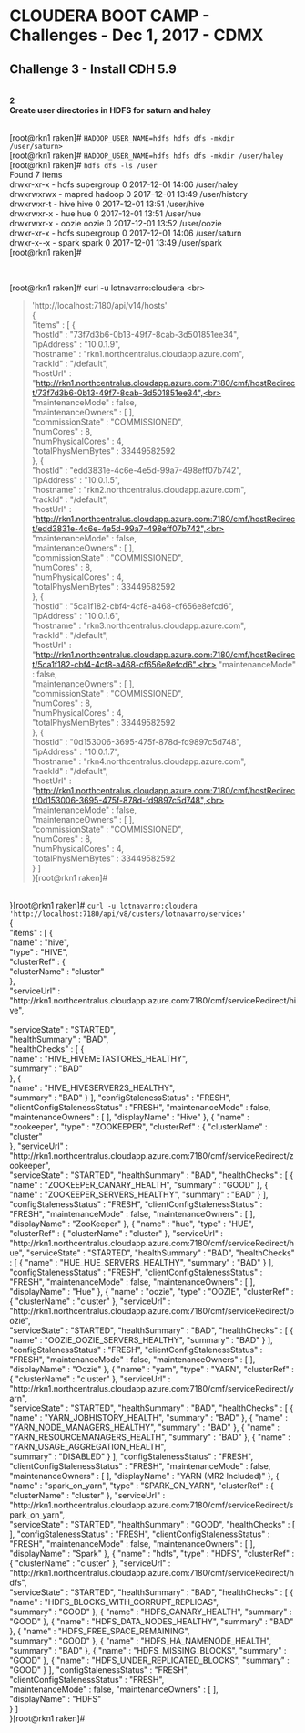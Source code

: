 <h1>CLOUDERA BOOT CAMP - Challenges - Dec 1, 2017 - CDMX</h1>

<h2>Challenge 3 - Install CDH 5.9</h2>

<br>
<b>2</b><br>
<b>Create user directories in HDFS for saturn and haley</b><br>
<br>



[root@rkn1 raken]#  <code>HADOOP_USER_NAME=hdfs hdfs dfs -mkdir /user/saturn></code><br>
[root@rkn1 raken]# <code>HADOOP_USER_NAME=hdfs hdfs dfs -mkdir /user/haley</code><br>
[root@rkn1 raken]# <code>hdfs dfs -ls /user</code><br>
Found 7 items<br>
drwxr-xr-x   - hdfs   supergroup          0 2017-12-01 14:06 /user/haley<br>
drwxrwxrwx   - mapred hadoop              0 2017-12-01 13:49 /user/history<br>
drwxrwxr-t   - hive   hive                0 2017-12-01 13:51 /user/hive<br>
drwxrwxr-x   - hue    hue                 0 2017-12-01 13:51 /user/hue<br>
drwxrwxr-x   - oozie  oozie               0 2017-12-01 13:52 /user/oozie<br>
drwxr-xr-x   - hdfs   supergroup          0 2017-12-01 14:06 /user/saturn<br>
drwxr-x--x   - spark  spark               0 2017-12-01 13:49 /user/spark<br>
[root@rkn1 raken]# <br>

<br>

[root@rkn1 raken]# curl -u lotnavarro:cloudera \<br>
>  'http://localhost:7180/api/v14/hosts'<br>
{<br>
  "items" : [ {<br>
    "hostId" : "73f7d3b6-0b13-49f7-8cab-3d501851ee34",<br>
    "ipAddress" : "10.0.1.9",<br>
    "hostname" : "rkn1.northcentralus.cloudapp.azure.com",<br>
    "rackId" : "/default",<br>
    "hostUrl" : "http://rkn1.northcentralus.cloudapp.azure.com:7180/cmf/hostRedirect/73f7d3b6-0b13-49f7-8cab-3d501851ee34",<br>
    "maintenanceMode" : false,<br>
    "maintenanceOwners" : [ ],<br>
    "commissionState" : "COMMISSIONED",<br>
    "numCores" : 8,<br>
    "numPhysicalCores" : 4,<br>
    "totalPhysMemBytes" : 33449582592<br>
  }, {<br>
    "hostId" : "edd3831e-4c6e-4e5d-99a7-498eff07b742",<br>
    "ipAddress" : "10.0.1.5",<br>
    "hostname" : "rkn2.northcentralus.cloudapp.azure.com",<br>
    "rackId" : "/default",<br>
    "hostUrl" : "http://rkn1.northcentralus.cloudapp.azure.com:7180/cmf/hostRedirect/edd3831e-4c6e-4e5d-99a7-498eff07b742",<br>
    "maintenanceMode" : false,<br>
    "maintenanceOwners" : [ ],<br>
    "commissionState" : "COMMISSIONED",<br>
    "numCores" : 8,<br>
    "numPhysicalCores" : 4,<br>
    "totalPhysMemBytes" : 33449582592<br>
  }, {<br>
    "hostId" : "5ca1f182-cbf4-4cf8-a468-cf656e8efcd6",<br>
    "ipAddress" : "10.0.1.6",<br>
    "hostname" : "rkn3.northcentralus.cloudapp.azure.com",<br>
    "rackId" : "/default",<br>
    "hostUrl" : "http://rkn1.northcentralus.cloudapp.azure.com:7180/cmf/hostRedirect/5ca1f182-cbf4-4cf8-a468-cf656e8efcd6",<br>
    "maintenanceMode" : false,<br>
    "maintenanceOwners" : [ ],<br>
    "commissionState" : "COMMISSIONED",<br>
    "numCores" : 8,<br>
    "numPhysicalCores" : 4,<br>
    "totalPhysMemBytes" : 33449582592<br>
  }, {<br>
    "hostId" : "0d153006-3695-475f-878d-fd9897c5d748",<br>
    "ipAddress" : "10.0.1.7",<br>
    "hostname" : "rkn4.northcentralus.cloudapp.azure.com",<br>
    "rackId" : "/default",<br>
    "hostUrl" : "http://rkn1.northcentralus.cloudapp.azure.com:7180/cmf/hostRedirect/0d153006-3695-475f-878d-fd9897c5d748",<br>
    "maintenanceMode" : false,<br>
    "maintenanceOwners" : [ ],<br>
    "commissionState" : "COMMISSIONED",<br>
    "numCores" : 8,<br>
    "numPhysicalCores" : 4,<br>
    "totalPhysMemBytes" : 33449582592<br>
  } ]<br>
}[root@rkn1 raken]#<br>

<br>
}[root@rkn1 raken]# <code>curl -u lotnavarro:cloudera  'http://localhost:7180/api/v8/custers/lotnavarro/services'</code><br>
{<br>
  "items" : [ {<br>
    "name" : "hive",<br>
    "type" : "HIVE",<br>
    "clusterRef" : {<br>
      "clusterName" : "cluster"<br>
    },<br>
    "serviceUrl" : "http://rkn1.northcentralus.cloudapp.azure.com:7180/cmf/serviceRedirect/hive",<br><br>
    "serviceState" : "STARTED",<br>
    "healthSummary" : "BAD",<br>
    "healthChecks" : [ {<br>
      "name" : "HIVE_HIVEMETASTORES_HEALTHY",<br>
      "summary" : "BAD"<br>
    }, {<br>
      "name" : "HIVE_HIVESERVER2S_HEALTHY",<br>
      "summary" : "BAD"
    } ],
    "configStalenessStatus" : "FRESH",
    "clientConfigStalenessStatus" : "FRESH",
    "maintenanceMode" : false,
    "maintenanceOwners" : [ ],
    "displayName" : "Hive"
  }, {
    "name" : "zookeeper",
    "type" : "ZOOKEEPER",
    "clusterRef" : {
      "clusterName" : "cluster"<br>
    },
    "serviceUrl" : "http://rkn1.northcentralus.cloudapp.azure.com:7180/cmf/serviceRedirect/zookeeper",<br>
    "serviceState" : "STARTED",
    "healthSummary" : "BAD",
    "healthChecks" : [ {
      "name" : "ZOOKEEPER_CANARY_HEALTH",
      "summary" : "GOOD"
    }, {
      "name" : "ZOOKEEPER_SERVERS_HEALTHY",
      "summary" : "BAD"
    } ],
    "configStalenessStatus" : "FRESH",
    "clientConfigStalenessStatus" : "FRESH",
    "maintenanceMode" : false,
    "maintenanceOwners" : [ ],
    "displayName" : "ZooKeeper"
  }, {
    "name" : "hue",
    "type" : "HUE",
    "clusterRef" : {
      "clusterName" : "cluster"
    },
    "serviceUrl" : "http://rkn1.northcentralus.cloudapp.azure.com:7180/cmf/serviceRedirect/hue",
    "serviceState" : "STARTED",
    "healthSummary" : "BAD",
    "healthChecks" : [ {
      "name" : "HUE_HUE_SERVERS_HEALTHY",
      "summary" : "BAD"
    } ],
    "configStalenessStatus" : "FRESH",
    "clientConfigStalenessStatus" : "FRESH",
    "maintenanceMode" : false,
    "maintenanceOwners" : [ ],
    "displayName" : "Hue"
  }, {
    "name" : "oozie",
    "type" : "OOZIE",
    "clusterRef" : {
      "clusterName" : "cluster"
    },
    "serviceUrl" : "http://rkn1.northcentralus.cloudapp.azure.com:7180/cmf/serviceRedirect/oozie",<br>
    "serviceState" : "STARTED",
    "healthSummary" : "BAD",
    "healthChecks" : [ {
      "name" : "OOZIE_OOZIE_SERVERS_HEALTHY",
      "summary" : "BAD"
    } ],
    "configStalenessStatus" : "FRESH",
    "clientConfigStalenessStatus" : "FRESH",
    "maintenanceMode" : false,
    "maintenanceOwners" : [ ],
    "displayName" : "Oozie"
  }, {
    "name" : "yarn",
    "type" : "YARN",
    "clusterRef" : {
      "clusterName" : "cluster"
    },
    "serviceUrl" : "http://rkn1.northcentralus.cloudapp.azure.com:7180/cmf/serviceRedirect/yarn",<br>
    "serviceState" : "STARTED",
    "healthSummary" : "BAD",
    "healthChecks" : [ {
      "name" : "YARN_JOBHISTORY_HEALTH",
      "summary" : "BAD"
    }, {
      "name" : "YARN_NODE_MANAGERS_HEALTHY",
      "summary" : "BAD"
    }, {
      "name" : "YARN_RESOURCEMANAGERS_HEALTH",
      "summary" : "BAD"
    }, {
      "name" : "YARN_USAGE_AGGREGATION_HEALTH",<br>
      "summary" : "DISABLED"
    } ],
    "configStalenessStatus" : "FRESH",
    "clientConfigStalenessStatus" : "FRESH",
    "maintenanceMode" : false,
    "maintenanceOwners" : [ ],
    "displayName" : "YARN (MR2 Included)"
  }, {
    "name" : "spark_on_yarn",
    "type" : "SPARK_ON_YARN",
    "clusterRef" : {
      "clusterName" : "cluster"
    },
    "serviceUrl" : "http://rkn1.northcentralus.cloudapp.azure.com:7180/cmf/serviceRedirect/spark_on_yarn",<br>
    "serviceState" : "STARTED",
    "healthSummary" : "GOOD",
    "healthChecks" : [ ],
    "configStalenessStatus" : "FRESH",
    "clientConfigStalenessStatus" : "FRESH",
    "maintenanceMode" : false,
    "maintenanceOwners" : [ ],
    "displayName" : "Spark"
  }, {
    "name" : "hdfs",
    "type" : "HDFS",
    "clusterRef" : {
      "clusterName" : "cluster"
    },
    "serviceUrl" : "http://rkn1.northcentralus.cloudapp.azure.com:7180/cmf/serviceRedirect/hdfs",<br>
    "serviceState" : "STARTED",
    "healthSummary" : "BAD",
    "healthChecks" : [ {
      "name" : "HDFS_BLOCKS_WITH_CORRUPT_REPLICAS",<br>
      "summary" : "GOOD"
    }, {
      "name" : "HDFS_CANARY_HEALTH",
      "summary" : "GOOD"
    }, {
      "name" : "HDFS_DATA_NODES_HEALTHY",
      "summary" : "BAD"
    }, {
      "name" : "HDFS_FREE_SPACE_REMAINING",<br>
      "summary" : "GOOD"
    }, {
      "name" : "HDFS_HA_NAMENODE_HEALTH",
      "summary" : "BAD"
    }, {
      "name" : "HDFS_MISSING_BLOCKS",
      "summary" : "GOOD"
    }, {
      "name" : "HDFS_UNDER_REPLICATED_BLOCKS",
      "summary" : "GOOD"
    } ],
    "configStalenessStatus" : "FRESH",
    "clientConfigStalenessStatus" : "FRESH",<br>
    "maintenanceMode" : false,
    "maintenanceOwners" : [ ],<br>
    "displayName" : "HDFS"<br>
  } ]<br>
}[root@rkn1 raken]# <br>

